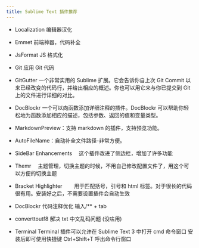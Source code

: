 ```yaml
---
title: Sublime Text 插件推荐
---
```


- Localization 编辑器汉化
- Emmet 前端神器，代码补全
- JsFormat JS 格式化
- Git 应用 Git 代码
- GitGutter 一个非常实用的 Sublime 扩展。它会告诉你自上次 Git Commit 以来已经改变的代码行，并给出相应的概述。你也可以用它来与你已提交到 Git 上的文件进行详细的对比。
- DocBlockr 一个可以向函数添加详细注释的插件。DocBlockr 可以帮助你轻松地为函数添加相应的描述，包括参数、返回的值和变量类型。
- MarkdownPreview：支持 markdown 的插件，支持预览功能。
- AutoFileName：自动补全文件路径-非常方便。
- SideBar Enhancements 　这个插件改进了侧边栏，增加了许多功能
- Themr 　主题管理，切换主题的时候，不用自己修改配置文件了，用这个可以方便的切换主题
- Bracket Highlighter 　　用于匹配括号，引号和 html 标签。对于很长的代码很有用。安装好之后，不需要设置插件会自动生效
- DocBlockr 代码注释优化 输入/\*\* + tab

- converttoutf8 解决 txt 中文乱码问题 (没啥用)
- Terminal Terminal 插件可以允许在 Sublime Text 3 中打开 cmd 命令窗口 安装后即可使用快捷键 Ctrl+Shift+T 呼出命令行窗口
